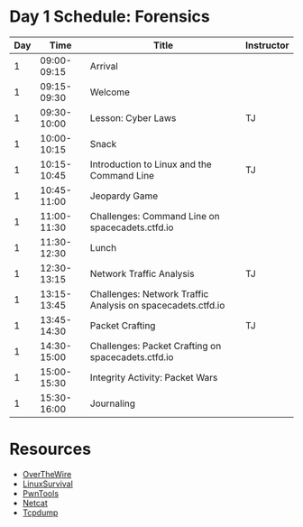 # Day 1 Schedule: Forensics

| Day | Time                  | Title                                                                 |   Instructor |
|-----|------------------------|-----------------------------------------------------------------------------|------------|
| 1    | 09:00-09:15 | Arrival |  |
| 1    | 09:15-09:30 | Welcome |  |
| 1    | 09:30-10:00  | Lesson: Cyber Laws | TJ       |
| 1    | 10:00-10:15  | Snack | |
| 1    | 10:15-10:45  | Introduction to Linux and the Command Line |   TJ        |
| 1    | 10:45-11:00 | Jeopardy Game |
| 1    | 11:00-11:30 | Challenges: Command Line on spacecadets.ctfd.io | |
| 1    | 11:30-12:30 | Lunch |
| 1    | 12:30-13:15  | Network Traffic Analysis  | TJ        |
| 1    | 13:15-13:45  | Challenges: Network Traffic Analysis on spacecadets.ctfd.io | |
| 1    | 13:45-14:30  |  Packet Crafting| TJ     |
| 1    | 14:30-15:00  | Challenges: Packet Crafting on spacecadets.ctfd.io | |
| 1    | 15:00-15:30  | Integrity Activity: Packet Wars |       |
| 1    | 15:30-16:00  | Journaling | |

# Resources
- [OverTheWire](https://overthewire.org/wargames/)
- [LinuxSurvival](https://linuxsurvival.com)
- [PwnTools](https://python3-pwntools.readthedocs.io/)
- [Netcat](https://netcat.sourceforge.net)
- [Tcpdump](https://www.tcpdump.org)
  
